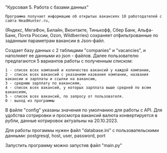 "Курсовая 5. Работа с базами данных"

    Программа получает информацию об открытых вакансиях 10 работодателей с сайта HeadHunter.ru, 
(Яндекс, МегаФон, Билайн, Вконтакте, Тинькофф, Сбер Банк, Альфа-Банк, Почта России, Ozon, Wildberries)
сохраняет отфильтрованные по заданным параметрам вакансии в Json-файл.

Создает базу данных с 2 таблицами "companies" и "vacancies", и наполняет ее данными из json - файлов.
    Далее пользователю предлагаются 5 вариантов работы с полученным списком:

    1 - список всех компаний и количество вакансий у каждой компании,
    2 - список всех вакансий с указанием названия компании, названия вакансии и зарплаты и ссылки на вакансию,
    3 - среднюю зарплату по вакансиям,
    4 - список всех вакансий, у которых зарплата выше средней по всем вакансиям,
    5 - список всех вакансий, по запросу от пользователя.
    0 - выход из программы 

В файле "config" указаны значения по умолчанию для работы с API. 
Для удобства сотрировки и просмотра вакансий валюта конвертируется в рубли, данные котрировок актуальны на 20.10.2023.

Для работы прогаммы нужен файл "database.ini" с пользовательскими данными:
    postgresql, host, user, password, port

Запустить программу можно запустив файл "main.py" 